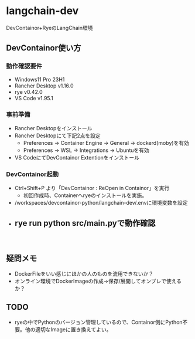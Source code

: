 # langchain-dev

DevContainor+RyeのLangChain環境

## DevContainor使い方
### 動作確認要件
* Windows11 Pro 23H1
* Rancher Desktop v1.16.0
* rye v0.42.0
* VS Code v1.95.1

### 事前準備

* Rancher Desktopをインストール
* Rancher Desktopにて下記2点を設定
    - Preferences -> Container Engine -> General -> dockerd(moby)を有効
    - Preferences -> WSL -> Integrations -> Ubuntuを有効
* VS CodeにてDevContainor Extentionをインストール

### DevContainor起動
* Ctrl+Shift+P より「DevContainor : ReOpen in Containor」を実行
    - 初回作成時、Containerへryeのインストールを実施。
* /workspaces/devcontainor-python/langchain-dev/.envに環境変数を設定
* rye run python src/main.pyで動作確認
    - 
　

## 疑問メモ
* DockerFileをいい感じにほかの人のものを流用できないか？
* オンライン環境でDockerImageの作成→保存/展開してオンプレで使えるか？

## TODO
* ryeの中でPythonのバージョン管理しているので、Containor側にPython不要。他の適切なImageに置き換えてよい。